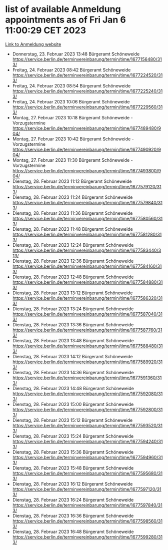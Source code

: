 # list of available Anmeldung appointments as of Fri Jan  6 11:00:29 CET 2023
[Link to Anmeldung website](https://service.berlin.de/terminvereinbarung/termin/tag.php?termin=0&anliegen[]=120686&dienstleisterlist=122210,122217,327316,122219,327312,122227,327314,122231,327346,122243,327348,122252,329742,122260,329745,122262,329748,122254,329751,122271,327278,122273,327274,122277,327276,330436,122280,327294,122282,327290,122284,327292,327539,122291,327270,122285,327266,122286,327264,122296,327268,150230,329760,122301,327282,122297,327286,122294,327284,122312,329763,122314,329775,122304,327330,122311,327334,122309,327332,122281,327352,122279,329772,122276,327324,122274,327326,122267,329766,122246,327318,122251,327320,122257,327322,122208,327298,122226,327300,121362,121364&herkunft=http%3A%2F%2Fservice.berlin.de%2Fdienstleistung%2F120686%2F)
- Donnerstag, 23. Februar 2023 13:48 Bürgeramt Schöneweide https://service.berlin.de/terminvereinbarung/termin/time/1677156480/313/
- Freitag, 24. Februar 2023 08:42 Bürgeramt Schöneweide https://service.berlin.de/terminvereinbarung/termin/time/1677224520/313/
- Freitag, 24. Februar 2023 08:54 Bürgeramt Schöneweide https://service.berlin.de/terminvereinbarung/termin/time/1677225240/313/
- Freitag, 24. Februar 2023 10:06 Bürgeramt Schöneweide https://service.berlin.de/terminvereinbarung/termin/time/1677229560/313/
- Montag, 27. Februar 2023 10:18 Bürgeramt Schöneweide - Vorzugstermine https://service.berlin.de/terminvereinbarung/termin/time/1677489480/904/
- Montag, 27. Februar 2023 10:42 Bürgeramt Schöneweide - Vorzugstermine https://service.berlin.de/terminvereinbarung/termin/time/1677490920/904/
- Montag, 27. Februar 2023 11:30 Bürgeramt Schöneweide - Vorzugstermine https://service.berlin.de/terminvereinbarung/termin/time/1677493800/904/
- Dienstag, 28. Februar 2023 11:12 Bürgeramt Schöneweide https://service.berlin.de/terminvereinbarung/termin/time/1677579120/313/
- Dienstag, 28. Februar 2023 11:24 Bürgeramt Schöneweide https://service.berlin.de/terminvereinbarung/termin/time/1677579840/313/
- Dienstag, 28. Februar 2023 11:36 Bürgeramt Schöneweide https://service.berlin.de/terminvereinbarung/termin/time/1677580560/313/
- Dienstag, 28. Februar 2023 11:48 Bürgeramt Schöneweide https://service.berlin.de/terminvereinbarung/termin/time/1677581280/313/
- Dienstag, 28. Februar 2023 12:24 Bürgeramt Schöneweide https://service.berlin.de/terminvereinbarung/termin/time/1677583440/313/
- Dienstag, 28. Februar 2023 12:36 Bürgeramt Schöneweide https://service.berlin.de/terminvereinbarung/termin/time/1677584160/313/
- Dienstag, 28. Februar 2023 12:48 Bürgeramt Schöneweide https://service.berlin.de/terminvereinbarung/termin/time/1677584880/313/
- Dienstag, 28. Februar 2023 13:12 Bürgeramt Schöneweide https://service.berlin.de/terminvereinbarung/termin/time/1677586320/313/
- Dienstag, 28. Februar 2023 13:24 Bürgeramt Schöneweide https://service.berlin.de/terminvereinbarung/termin/time/1677587040/313/
- Dienstag, 28. Februar 2023 13:36 Bürgeramt Schöneweide https://service.berlin.de/terminvereinbarung/termin/time/1677587760/313/
- Dienstag, 28. Februar 2023 13:48 Bürgeramt Schöneweide https://service.berlin.de/terminvereinbarung/termin/time/1677588480/313/
- Dienstag, 28. Februar 2023 14:12 Bürgeramt Schöneweide https://service.berlin.de/terminvereinbarung/termin/time/1677589920/313/
- Dienstag, 28. Februar 2023 14:36 Bürgeramt Schöneweide https://service.berlin.de/terminvereinbarung/termin/time/1677591360/313/
- Dienstag, 28. Februar 2023 14:48 Bürgeramt Schöneweide https://service.berlin.de/terminvereinbarung/termin/time/1677592080/313/
- Dienstag, 28. Februar 2023 15:00 Bürgeramt Schöneweide https://service.berlin.de/terminvereinbarung/termin/time/1677592800/313/
- Dienstag, 28. Februar 2023 15:12 Bürgeramt Schöneweide https://service.berlin.de/terminvereinbarung/termin/time/1677593520/313/
- Dienstag, 28. Februar 2023 15:24 Bürgeramt Schöneweide https://service.berlin.de/terminvereinbarung/termin/time/1677594240/313/
- Dienstag, 28. Februar 2023 15:36 Bürgeramt Schöneweide https://service.berlin.de/terminvereinbarung/termin/time/1677594960/313/
- Dienstag, 28. Februar 2023 15:48 Bürgeramt Schöneweide https://service.berlin.de/terminvereinbarung/termin/time/1677595680/313/
- Dienstag, 28. Februar 2023 16:12 Bürgeramt Schöneweide https://service.berlin.de/terminvereinbarung/termin/time/1677597120/313/
- Dienstag, 28. Februar 2023 16:24 Bürgeramt Schöneweide https://service.berlin.de/terminvereinbarung/termin/time/1677597840/313/
- Dienstag, 28. Februar 2023 16:36 Bürgeramt Schöneweide https://service.berlin.de/terminvereinbarung/termin/time/1677598560/313/
- Dienstag, 28. Februar 2023 16:48 Bürgeramt Schöneweide https://service.berlin.de/terminvereinbarung/termin/time/1677599280/313/
